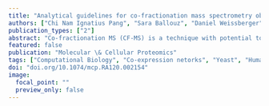 ```yaml
---
title: "Analytical guidelines for co-fractionation mass spectrometry obtained through global profiling of gold standard Saccharomyces cerevisiae protein complexes"
authors: ["Chi Nam Ignatius Pang", "Sara Ballouz", "Daniel Weissberger", "Loïc M Thibaut", "Joshua J Hamey", "Jesse Gillis", "Marc R Wilkins", "Gene Hart-Smith"]
publication_types: ["2"]
abstract: "Co-fractionation MS (CF-MS) is a technique with potential to characterize endogenous and unmanipulated protein complexes on an unprecedented scale. However this potential has been offset by a lack of guidelines for best-practice CF-MS data collection and analysis. To obtain such guidelines, this study thoroughly evaluates novel and published Saccharomyces cerevisiae CF-MS data sets using very high proteome coverage libraries of yeast gold standard complexes. A new method for identifying gold standard complexes in CF-MS data, Reference Complex Profiling, and the Extending ‘Guilt-by-Association’ by Degree (EGAD) R package are used for these evaluations, which are verified with concurrent analyses of published human data. By evaluating data collection designs, which involve fractionation of cell lysates, it is found that near-maximum recall of complexes can be achieved with fewer samples than published studies. Distributing sample collection across orthogonal fractionation methods, rather than a single high resolution data set, leads to particularly efficient recall. By evaluating 17 different similarity scoring metrics, which are central to CF-MS data analysis, it is found that two metrics rarely used in past CF-MS studies – Spearman and Kendall correlations – and the recently introduced Co-apex metric frequently maximize recall, whereas a popular metric—Euclidean distance—delivers poor recall. The common practice of integrating external genomic data into CF-MS data analysis is also evaluated, revealing that this practice may improve the precision and recall of known complexes but is generally unsuitable for predicting novel complexes in model organisms. If studying nonmodel organisms using orthologous genomic data, it is found that particular subsets of fractionation profiles (e.g. the lowest abundance quartile) should be excluded to minimize false discovery. These assessments are summarized in a series of universally applicable guidelines for precise, sensitive and efficient CF-MS studies of known complexes, and effective predictions of novel complexes for orthogonal experimental validation."
featured: false
publication: "Molecular \& Cellular Proteomics"
tags: ["Computational Biology", "Co-expression netorks", "Yeast", "Human", "Protein-protein interaction", "Co-fractionation"]
doi: "doi.org/10.1074/mcp.RA120.002154"
image:
  focal_point: ""
  preview_only: false
---
```



